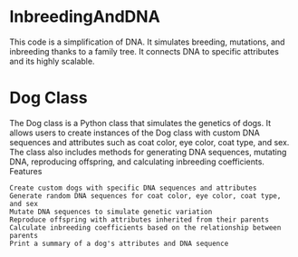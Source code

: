 # InbreedingAndDNA
This code is a simplification of DNA. It simulates breeding, mutations, and inbreeding thanks to a family tree. It connects DNA to specific attributes and its highly scalable.

# Dog Class

The Dog class is a Python class that simulates the genetics of dogs. It allows users to create instances of the Dog class with custom DNA sequences and attributes such as coat color, eye color, coat type, and sex. The class also includes methods for generating DNA sequences, mutating DNA, reproducing offspring, and calculating inbreeding coefficients.
Features

    Create custom dogs with specific DNA sequences and attributes
    Generate random DNA sequences for coat color, eye color, coat type, and sex
    Mutate DNA sequences to simulate genetic variation
    Reproduce offspring with attributes inherited from their parents
    Calculate inbreeding coefficients based on the relationship between parents
    Print a summary of a dog's attributes and DNA sequence
